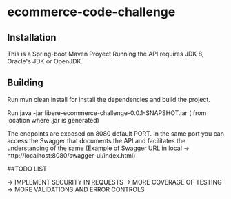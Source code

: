 # ecommerce-code-challenge


## Installation


This is a Spring-boot Maven Proyect
Running the API requires JDK 8, Oracle's JDK or OpenJDK.


## Building

Run mvn clean install for install the dependencies and build the project.

Run java -jar libere-ecommerce-challenge-0.0.1-SNAPSHOT.jar ( from location where .jar is generated)

The endpoints are exposed on 8080 default PORT.
In the same port you can access the Swagger that documents the API and facilitates the understanding of the same
(Example of Swagger URL in local -> http://localhost:8080/swagger-ui/index.html)


##TODO LIST 

-> IMPLEMENT SECURITY IN REQUESTS
-> MORE COVERAGE OF TESTING
-> MORE VALIDATIONS AND ERROR CONTROLS


